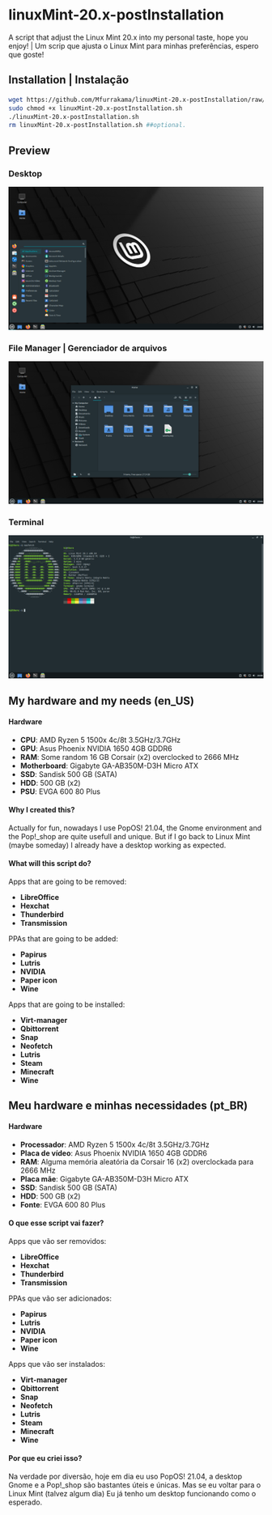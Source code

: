 # linuxMint-20.x-postInstallation
A script that adjust the Linux Mint 20.x into my personal taste, hope you enjoy! | Um scrip que ajusta o Linux Mint para minhas preferências, espero que goste!

## Installation | Instalação
```sh
wget https://github.com/Mfurrakama/linuxMint-20.x-postInstallation/raw/main/linuxMint-20.x-postInstallation.sh
sudo chmod +x linuxMint-20.x-postInstallation.sh
./linuxMint-20.x-postInstallation.sh
rm linuxMint-20.x-postInstallation.sh ##optional.
```
## Preview
### Desktop
![](assets/Screenshot01.png)
### File Manager | Gerenciador de arquivos
![](assets/Screenshot02.png)
### Terminal
![](assets/Screenshot03.png)

## My hardware and my needs (en_US)

  #### Hardware
  - **CPU**: AMD Ryzen 5 1500x 4c/8t 3.5GHz/3.7GHz
  - **GPU**: Asus Phoenix NVIDIA 1650 4GB GDDR6
  - **RAM**: Some random 16 GB Corsair (x2) overclocked to 2666 MHz
  - **Motherboard**: Gigabyte GA-AB350M-D3H Micro ATX
  - **SSD**: Sandisk 500 GB (SATA)
  - **HDD**: 500 GB (x2)
  - **PSU**: EVGA 600 80 Plus
  
  #### Why I created this?
Actually for fun, nowadays I use PopOS! 21.04, the Gnome environment and the Pop!_shop are quite usefull and unique. But if I go back to Linux Mint (maybe someday) I already have a desktop working as expected.
  
  #### What will this script do?
  Apps that are going to be removed:
  - **LibreOffice**
  - **Hexchat**
  - **Thunderbird**
  - **Transmission**
  
  PPAs that are going to be added:
  - **Papirus**
  - **Lutris**
  - **NVIDIA**
  - **Paper icon**
  - **Wine**
  
  Apps that are going to be installed:
  - **Virt-manager**
  - **Qbittorrent**
  - **Snap**
  - **Neofetch**
  - **Lutris**
  - **Steam**
  - **Minecraft**
  - **Wine**
  
  ## Meu hardware e minhas necessidades (pt_BR)
  
  #### Hardware
  - **Processador**: AMD Ryzen 5 1500x 4c/8t 3.5GHz/3.7GHz
  - **Placa de vídeo**: Asus Phoenix NVIDIA 1650 4GB GDDR6
  - **RAM**: Alguma memória aleatória da Corsair 16 (x2) overclockada para 2666 MHz
  - **Placa mãe**: Gigabyte GA-AB350M-D3H Micro ATX
  - **SSD**: Sandisk 500 GB (SATA)
  - **HDD**: 500 GB (x2)
  - **Fonte**: EVGA 600 80 Plus

#### O que esse script vai fazer?
  Apps que vão ser removidos:
  - **LibreOffice**
  - **Hexchat**
  - **Thunderbird**
  - **Transmission**
  
  PPAs que vão ser adicionados:
  - **Papirus**
  - **Lutris**
  - **NVIDIA**
  - **Paper icon**
  - **Wine**
  
  Apps que vão ser instalados:
  - **Virt-manager**
  - **Qbittorrent**
  - **Snap**
  - **Neofetch**
  - **Lutris**
  - **Steam**
  - **Minecraft**
  - **Wine**
  
  #### Por que eu criei isso?
  Na verdade por diversão, hoje em dia eu uso PopOS! 21.04, a desktop Gnome e a Pop!_shop são bastantes úteis e únicas. Mas se eu voltar para o Linux Mint (talvez algum dia) Eu já tenho um desktop funcionando como o esperado.
